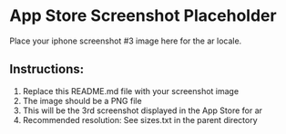 # App Store Screenshot Placeholder

Place your iphone screenshot #3 image here for the ar locale.

## Instructions:
1. Replace this README.md file with your screenshot image
2. The image should be a PNG file
3. This will be the 3rd screenshot displayed in the App Store for ar
4. Recommended resolution: See sizes.txt in the parent directory
